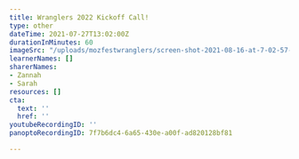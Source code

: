```yaml
---
title: Wranglers 2022 Kickoff Call!
type: other
dateTime: 2021-07-27T13:02:00Z
durationInMinutes: 60
imageSrc: "/uploads/mozfestwranglers/screen-shot-2021-08-16-at-7-02-57-pm.png"
learnerNames: []
sharerNames:
- Zannah
- Sarah
resources: []
cta:
  text: ''
  href: ''
youtubeRecordingID: ''
panoptoRecordingID: 7f7b6dc4-6a65-430e-a00f-ad820128bf81

---
```

